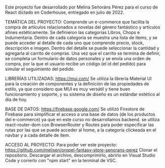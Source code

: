 Este proyecto fue desarrollado por Melina Señoráns Pérez para el curso de React dictado en  Coderhouse, entregado en julio de 2022.

TEMÁTICA DEL PROYECTO:
Comprende un e-commerce que facilita la compra de artículos relacionados a novelas del género fantástico y artículos afines estéticamente. Se definieron las categorías Libros, Chops e Indumentaria. Dentro de cada categoría se muestra una lista de items, y se puede acceder al detalle de cada uno que comprende precio, stock, descripción e imagen. Dentro del detalle se puede seleccionar la cantidad y agregarla al carrito de compras. Una vez que el carrito se termina de definir, se completa un formulario de datos personales y se envía una orden de compra, por la que el usuario recibe un código (el id del pedido) para simular el seguimiento del pedido.

LIBRERÍAS UTILIZADAS:
https://mui.com/
Se utiliza la librería Material UI para la creación de componentes y la definición de las propiedades de estilo, ya que considero que MUI es muy versátil y tiene buen funcionamiento y soporte, y su sistema de diseño es un estándar estético al día de hoy.

BASE DE DATOS:
https://firebase.google.com/
Se utilizó Firestore de Firebase para simplificar el acceso a una base de datos (de los productos del e-commerce) ya que en este curso no desarrollamos backend.
se utiliza react-router-dom con BrowserRouter y Routes para poder especificar las rutas por las que se puede acceder al home, a la categoría clickeada en el navbar y a cada detalle de ítem.

ACCESO AL PROYECTO:
Para poder ver este proyecto:
https://github.com/melisen/oropel-fantasy-store-senorans-perez
Clonar el repositorio. 
Descargar el archivo, descomprimirlo, abrirlo en Visual Studio Code y correrlo con "npm start" en la terminal de VSC.